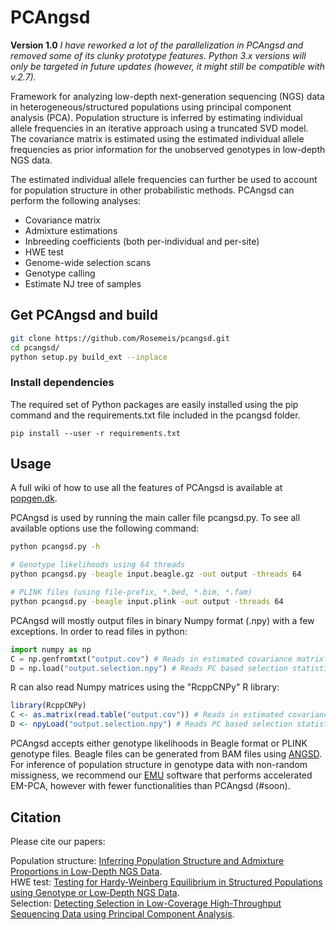 # PCAngsd

**Version 1.0**
*I have reworked a lot of the parallelization in PCAngsd and removed some of its clunky prototype features. Python 3.x versions will only be targeted in future updates (however, it might still be compatible with v.2.7).*

Framework for analyzing low-depth next-generation sequencing (NGS) data in heterogeneous/structured populations using principal component analysis (PCA). Population structure is inferred by estimating individual allele frequencies in an iterative approach using a truncated SVD model. The covariance matrix is estimated using the estimated individual allele frequencies as prior information for the unobserved genotypes in low-depth NGS data.

The estimated individual allele frequencies can further be used to account for population structure in other probabilistic methods. PCAngsd can perform the following analyses:

* Covariance matrix
* Admixture estimations
* Inbreeding coefficients (both per-individual and per-site)
* HWE test
* Genome-wide selection scans
* Genotype calling
* Estimate NJ tree of samples


## Get PCAngsd and build
```bash
git clone https://github.com/Rosemeis/pcangsd.git
cd pcangsd/
python setup.py build_ext --inplace
```

### Install dependencies
The required set of Python packages are easily installed using the pip command and the requirements.txt file included in the pcangsd folder.
```
pip install --user -r requirements.txt
```

## Usage
A full wiki of how to use all the features of PCAngsd is available at [popgen.dk](http://www.popgen.dk/software/index.php/PCAngsd).

PCAngsd is used by running the main caller file pcangsd.py. To see all available options use the following command:
```bash
python pcangsd.py -h

# Genotype likelihoods using 64 threads
python pcangsd.py -beagle input.beagle.gz -out output -threads 64

# PLINK files (using file-prefix, *.bed, *.bim, *.fam)
python pcangsd.py -beagle input.plink -out output -threads 64
```

PCAngsd will mostly output files in binary Numpy format (.npy) with a few exceptions. In order to read files in python:
```python
import numpy as np
C = np.genfromtxt("output.cov") # Reads in estimated covariance matrix (text)
D = np.load("output.selection.npy") # Reads PC based selection statistics
```

R can also read Numpy matrices using the "RcppCNPy" R library:
```R
library(RcppCNPy)
C <- as.matrix(read.table("output.cov")) # Reads in estimated covariance matrix
D <- npyLoad("output.selection.npy") # Reads PC based selection statistics
```


PCAngsd accepts either genotype likelihoods in Beagle format or PLINK genotype files. Beagle files can be generated from BAM files using [ANGSD](https://github.com/ANGSD/angsd). For inference of population structure in genotype data with non-random missigness, we recommend our [EMU](https://github.com/Rosemeis/emu) software that performs accelerated EM-PCA, however with fewer functionalities than PCAngsd (#soon).


## Citation
Please cite our papers:

Population structure: [Inferring Population Structure and Admixture Proportions in Low-Depth NGS Data](http://www.genetics.org/content/210/2/719).\
HWE test: [Testing for Hardy‐Weinberg Equilibrium in Structured Populations using Genotype or Low‐Depth NGS Data](https://onlinelibrary.wiley.com/doi/abs/10.1111/1755-0998.13019).\
Selection: [Detecting Selection in Low-Coverage High-Throughput Sequencing Data using Principal Component Analysis](https://www.biorxiv.org/content/10.1101/2021.03.01.432540v1.abstract).
